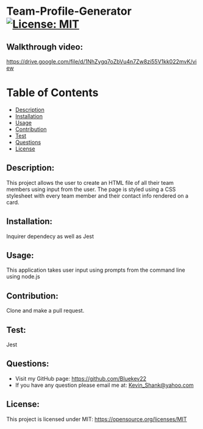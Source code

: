 # Team-Profile-Generator[![License: MIT](https://img.shields.io/badge/License-MIT-yellow.svg)](https://opensource.org/licenses/MIT)

## Walkthrough video:
https://drive.google.com/file/d/1NhZygq7oZbVu4n7Zw8zi55V1kk022mvK/view
  
# Table of Contents
  
- [Description](#description)
- [Installation](#installation)
- [Usage](#usage)
- [Contribution](#contribution)
- [Test](#test)
- [Questions](#questions)
- [License](#license)
  
## Description:
This project allows the user to create an HTML file of all their team members using input from the user. The page is styled using a CSS stylesheet with every team member and their contact info rendered on a card.
## Installation:
Inquirer dependecy as well as Jest
## Usage:
This application takes user input using prompts from the command line using node.js
## Contribution:
Clone and make a pull request.
## Test:
Jest
## Questions:
- Visit my GitHub page: https://github.com/Bluekev22
- If you have any question please email me at: Kevin_Shank@yahoo.com
## License:
This project is licensed under MIT: https://opensource.org/licenses/MIT
